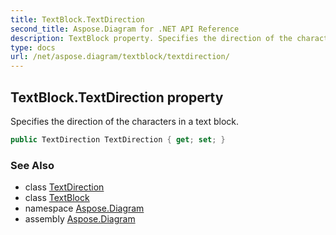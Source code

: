 ```yaml
---
title: TextBlock.TextDirection
second_title: Aspose.Diagram for .NET API Reference
description: TextBlock property. Specifies the direction of the characters in a text block
type: docs
url: /net/aspose.diagram/textblock/textdirection/
---
```

## TextBlock.TextDirection property

Specifies the direction of the characters in a text block.

```csharp
public TextDirection TextDirection { get; set; }
```

### See Also

* class [TextDirection](../../textdirection/)
* class [TextBlock](../)
* namespace [Aspose.Diagram](../../textblock/)
* assembly [Aspose.Diagram](../../../)



